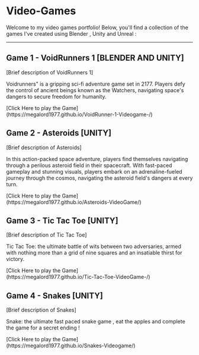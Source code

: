 # Video-Games
  Welcome to my video games portfolio! 
Below, you'll find a collection of the games I've created using Blender , Unity and Unreal :

---
<p>
  
## Game 1 - VoidRunners 1 [BLENDER AND UNITY]

[Brief description of VoidRunners 1]
<p>
Voidrunners" is a gripping sci-fi adventure game set in 2177. Players defy the control of ancient beings known as the Watchers, 
  navigating space's dangers to secure freedom for humanity. 
</p>
[Click Here to play the Game] <br>
(https://megalord1977.github.io/VoidRunner-1-Videogame-/)

## Game 2 - Asteroids [UNITY]

[Brief description of Asteroids]
<p>
  In this action-packed space adventure, players find themselves navigating through a perilous asteroid field in their spacecraft.
  With fast-paced gameplay and stunning visuals, players embark on an adrenaline-fueled journey through the cosmos, navigating the asteroid field's dangers at every turn.
</p>
[Click Here to play the Game] <br>
(https://megalord1977.github.io/Asteroids-VideoGame/)

## Game 3 - Tic Tac Toe [UNITY]

[Brief description of Tic Tac Toe]
<p>
Tic Tac Toe: the ultimate battle of wits between two adversaries, armed with nothing more than a grid of nine squares and an insatiable thirst for victory. 
</p>
[Click Here to play the Game] <br>
(https://megalord1977.github.io/Tic-Tac-Toe-VideoGame-/)


## Game 4 - Snakes [UNITY]

[Brief description of Snakes]
<p>
Snake: the ultimate fast paced snake game , eat the apples and complete the game for a secret ending !
</p>
[Click Here to play the Game] <br>
(https://megalord1977.github.io/Snakes-Videogame/)
</p>
